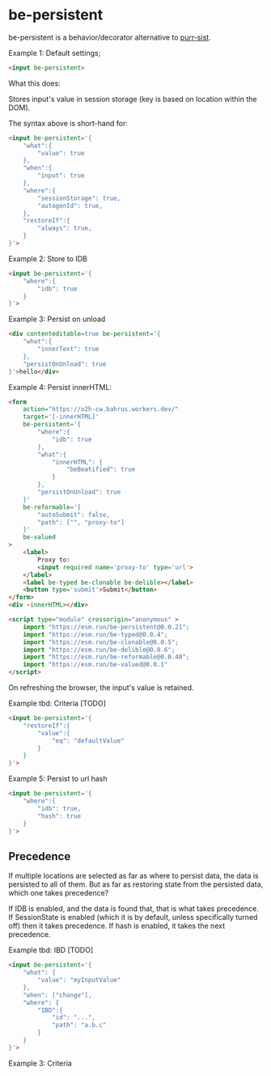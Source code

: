 # be-persistent

be-persistent is a behavior/decorator alternative to [purr-sist](https://github.com/bahrus/purr-sist).  

Example 1:  Default settings;

```html
<input be-persistent>
```

What this does:

Stores input's value in session storage (key is based on location within the DOM).

The syntax above is short-hand for:

```html
<input be-persistent='{
    "what":{
        "value": true
    },
    "when":{
        "input": true
    },
    "where":{
        "sessionStorage": true,
        "autogenId": true,
    },
    "restoreIf":{
        "always": true,
    }
}'>
```

Example 2:  Store to IDB

```html
<input be-persistent='{
    "where":{
        "idb": true
    }
}'>
```

Example 3:  Persist on unload

```html
<div contenteditable=true be-persistent='{
    "what":{
        "innerText": true
    },
    "persistOnUnload": true
}'>hello</div>
```

Example 4:  Persist innerHTML:

```html
<form
    action="https://o2h-cw.bahrus.workers.dev/"
    target='[-innerHTML]'
    be-persistent='{
        "where":{
            "idb": true
        },
        "what":{
            "innerHTML": {
                "beBeatified": true
            }
        },
        "persistOnUnload": true
    }' 
    be-reformable='{
        "autoSubmit": false,
        "path": ["", "proxy-to"]
    }'
    be-valued
>
    <label>
        Proxy to: 
        <input required name='proxy-to' type='url'>
    </label>
    <label be-typed be-clonable be-delible></label>
    <button type='submit'>Submit</button>
</form> 
<div -innerHTML></div>

<script type="module" crossorigin="anonymous" >
    import "https://esm.run/be-persistent@0.0.21";
    import "https://esm.run/be-typed@0.0.4";
    import "https://esm.run/be-clonable@0.0.5";
    import "https://esm.run/be-delible@0.0.6";
    import "https://esm.run/be-reformable@0.0.48";
    import "https://esm.run/be-valued@0.0.1"
</script>
```

On refreshing the browser, the input's value is retained.

Example tbd:  Criteria [TODO]

```html
<input be-persistent='{
    "restoreIf":{
        "value":{
            "eq": "defaultValue"
        }
    }
}'>
```

Example 5:  Persist to url hash

```html
<input be-persistent='{
    "where":{
        "idb": true,
        "hash": true
    }
}'>
```

## Precedence

If multiple locations are selected as far as where to persist data, the data is persisted to all of them.  But as far as restoring state from the persisted data, which one takes precedence?

If IDB is enabled, and the data is found that, that is what takes precedence.  If SessionState is enabled (which it is by default, unless specifically turned off) then it takes precedence.  If hash is enabled, it takes the next precedence.


Example tbd:  IBD [TODO]

```html
<input be-persistent='{
    "what": {
        "value": "myInputValue"
    },
    "when": ["change"],
    "where": {
        "IBD":{
            "id": "...",
            "path": "a.b.c"
        }
    }
}'>
```

Example 3:  Criteria